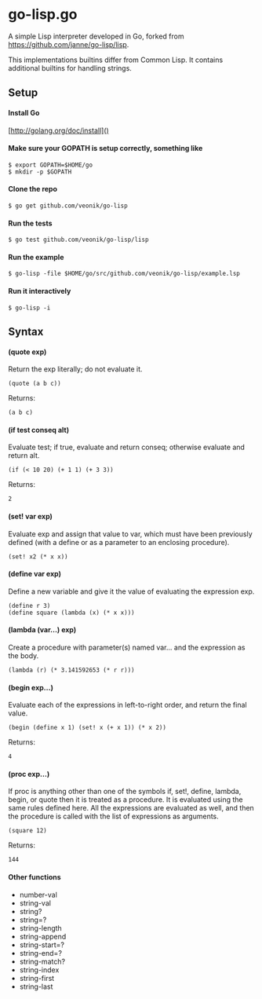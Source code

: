 go-lisp.go
==========

A simple Lisp interpreter developed in Go, forked from https://github.com/janne/go-lisp/lisp.

This implementations builtins differ from Common Lisp. It contains additional builtins for handling strings.

Setup
-----

#### Install Go

[http://golang.org/doc/install]()

#### Make sure your GOPATH is setup correctly, something like

    $ export GOPATH=$HOME/go
    $ mkdir -p $GOPATH

#### Clone the repo

    $ go get github.com/veonik/go-lisp

#### Run the tests

    $ go test github.com/veonik/go-lisp/lisp

#### Run the example

    $ go-lisp -file $HOME/go/src/github.com/veonik/go-lisp/example.lsp

#### Run it interactively

    $ go-lisp -i

Syntax
------

#### (quote exp)

Return the exp literally; do not evaluate it.

    (quote (a b c))

Returns:

    (a b c)

#### (if test conseq alt)

Evaluate test; if true, evaluate and return conseq; otherwise evaluate and
return alt.

    (if (< 10 20) (+ 1 1) (+ 3 3))

Returns:

    2

#### (set! var exp)

Evaluate exp and assign that value to var, which must have been previously
defined (with a define or as a parameter to an enclosing procedure).

    (set! x2 (* x x))

#### (define var exp)

Define a new variable and give it the value of evaluating the expression exp.

    (define r 3)
    (define square (lambda (x) (* x x)))

#### (lambda (var...) exp)

Create a procedure with parameter(s) named var... and the expression as the
body.

    (lambda (r) (* 3.141592653 (* r r)))

#### (begin exp...)

Evaluate each of the expressions in left-to-right order, and return the final
value.

    (begin (define x 1) (set! x (+ x 1)) (* x 2))

Returns:

    4

#### (proc exp...)

If proc is anything other than one of the symbols if, set!, define, lambda,
begin, or quote then it is treated as a procedure. It is evaluated using the
same rules defined here. All the expressions are evaluated as well, and then
the procedure is called with the list of expressions as arguments.

    (square 12)

Returns:

    144


#### Other functions

* number-val
* string-val
* string?
* string=?    
* string-length
* string-append
* string-start=?
* string-end=?
* string-match?
* string-index
* string-first
* string-last